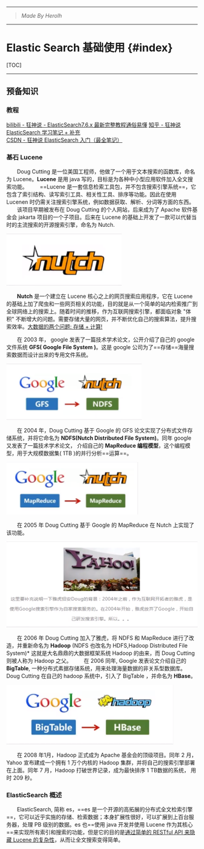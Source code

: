 ----------------------------------------------
> *Made By Herolh*
----------------------------------------------

# Elastic Search 基础使用 {#index}

[TOC]











--------------------------------------------

## 预备知识
### 教程

[bilibili - 狂神说 - ElasticSearch7.6.x 最新完整教程通俗易懂](https://www.bilibili.com/video/BV17a4y1x7zq)
[知乎 - 狂神说 ElasticSearch 学习笔记 + 补充](https://zhuanlan.zhihu.com/p/268065286)
[CSDN - 狂神说 ElasticSearch 入门（最全笔记）](https://blog.csdn.net/qq_21197507/article/details/115076913)



### 基石 Lucene

&emsp;&emsp;Doug Cutting 是一位美国工程师，他做了一个用于文本搜索的函数库，命名为 Lucene。**Lucene** 是用 java 写的，目标是为各种中小型应用软件加入全文搜索功能。
&emsp;&emsp;==Lucene 是一套信息检索工具包，并不包含搜索引擎系统==，它包含了索引结构、读写索引工具、相关性工具、排序等功能。因此在使用 Lucenen 时仍需关注搜索引擎系统，例如数据获取、解析、分词等方面的东西。
&emsp;&emsp;该项目早期被发布在 Doug Cutting 的个人网站，后来成为了 Apache 软件基金会 jakarta 项目的一个子项目。后来在 Lucene 的基础上开发了一款可以代替当时的主流搜索的开源搜索引擎，命名为 Nutch.

![image-20210415233516767](.assets/image-20210415233516767.png)

&emsp;&emsp;**Nutch** 是一个建立在 Lucene 核心之上的网页搜索应用程序，它在 Lucene 的基础上加了爬虫和一些网页相关的功能，目的就是从一个简单的站内检索推广到全球网络上的搜索上。随着时间的推移，作为互联网搜索引擎，都面临对象 "体积" 不断增大的问题。需要存储大量的网页，并不断优化自己的搜索算法，提升搜索效率。<u>大数据的两个问题: 存储 + 计算!</u>

&emsp;&emsp;在 2003 年， google 发表了一篇技术学术论文，公开介绍了自己的 google 文件系统 **GFS( Google File System )**。这是 google 公司为了==存储==海量搜索数据而设计出来的专用文件系统。

![image-20210415232805233](.assets/image-20210415232805233.png)

&emsp;&emsp;在 2004 年，Doug Cutting 基于 Google 的 GFS 论文实现了分布式文件存储系统，并将它命名为 **NDFS(Nutch Distributed File System)**。同年 google 又发表了一篇技术学术论文， 介绍自己的 **MapReduce 编程模型**，这个编程模型，用于大规模数据集( 1TB )的并行分析==运算==。

![image-20210415232825855](.assets/image-20210415232825855.png)

&emsp;&emsp;在 2005 年 Doug Cutting 基于 Google 的 MapReduce 在 Nutch 上实现了该功能。

![image-20210415231834143](.assets/image-20210415231834143.png)

&emsp;&emsp;在 2006 年 Doug Cutting  加入了雅虎，将 NDFS 和 MapReduce 进行了改造，并重新命名为 **Hadoop** (NDFS 也改名为 HDFS,Hadoop Distributed File System)* 这就是大名鼎鼎的大数据框架系统 Hadoop 的由来，而 Doug Cutting 则被人称为 Hadoop 之父。
&emsp;&emsp;在 2006 同年, Google 发表论文介绍自己的 **BigTable**, 一种分布式素据存储系统，用来处理海量数据的非关系型数据库。Doug Cutting 在自己的 hadoop 系统中，引入了 BigTable ，并命名为 **HBase**。

![image-20210415232728277](.assets/image-20210415232728277.png)

&emsp;&emsp;在 2008 年1月，Hadoop 正式成为 Apache 基金会的顶级项目。同年 2 月，Yahoo 宣布建成一个拥有 1 万个内核的 Hadoop 集群，并将自己的搜索引擎部署在上面。同年 7 月，Hadoop 打破世界记录，成为最快排序 1 TB数据的系统， 用时 209 秒。



### ElasticSearch 概述

&emsp;&emsp;ElasticSearch, 简称 es，==es 是一个开源的高拓展的分布式全文检索引擎==，它可以近乎实施的存储、检索数据；本身扩展性很好，可以扩展到上百台服务器，处理 PB 级别的数据。es 也==使用 java 开发并使用 Lucene 作为其核心==来实现所有索引和搜索的功能，但是它的目的是<u>通过简单的 RESTful API 来隐藏 Lucene 的复杂性</u>，从而让全文搜索变得简单。

